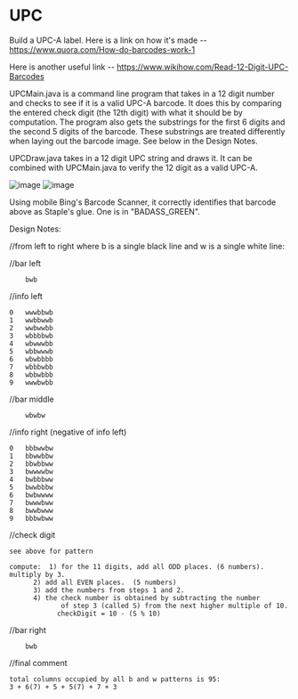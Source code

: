 # UPC
Build a UPC-A label.  Here is a link on how it's made -- https://www.quora.com/How-do-barcodes-work-1

Here is another useful link -- https://www.wikihow.com/Read-12-Digit-UPC-Barcodes


UPCMain.java is a command line program that takes in a 12 digit number and checks to see if it is a valid UPC-A barcode.
It does this by comparing the entered check digit (the 12th digit) with what it should be by computation.  The program
also gets the substrings for the first 6 digits and the second 5 digits of the barcode.  These substrings are treated
differently when laying out the barcode image.  See below in the Design Notes.

UPCDraw.java takes in a 12 digit UPC string and draws it.  It can be combined with UPCMain.java to verify the 12 digit 
as a valid UPC-A.

![image](https://user-images.githubusercontent.com/31526815/39031002-7da40662-441a-11e8-9e8c-bd89c9e26f7e.png) ![image](https://user-images.githubusercontent.com/31526815/39031414-d2146bb8-441c-11e8-8342-583fa6c0f888.png)

Using mobile Bing's Barcode Scanner, it correctly identifies that barcode above as Staple's glue.  One is in "BADASS_GREEN".

Design Notes:

//from left to right where b is a single black line and w is a single white line:

//bar left

		bwb

//info left

	0	wwwbbwb		
	1	wwbbwwb		
	2	wwbwwbb		
	3	wbbbbwb		
	4	wbwwwbb		
	5	wbbwwwb		
	6	wbwbbbb
	7	wbbbwbb
	8	wbbwbbb
	9	wwwbwbb

//bar middle
	
		wbwbw

//info right (negative of info left)

	0	bbbwwbw
	1	bbwwbbw
	2	bbwbbww
	3	bwwwwbw
	4	bwbbbww
	5	bwwbbbw
	6	bwbwwww
	7	bwwwbww
	8	bwwbwww
	9	bbbwbww

//check digit
	
	see above for pattern
	
	compute:  1) for the 11 digits, add all ODD places. (6 numbers). multiply by 3.
		  2) add all EVEN places.  (5 numbers)
		  3) add the numbers from steps 1 and 2.
		  4) the check number is obtained by subtracting the number
                 of step 3 (called S) from the next higher multiple of 10.
				checkDigit = 10 - (S % 10)
	
//bar right

		bwb

//final comment
	
	total columns occupied by all b and w patterns is 95:
	3 + 6(7) + 5 + 5(7) + 7 + 3 
